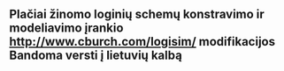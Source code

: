 Plačiai žinomo loginių schemų konstravimo ir modeliavimo įrankio http://www.cburch.com/logisim/ 
modifikacijos
Bandoma versti į lietuvių kalbą
-------------------------------------

